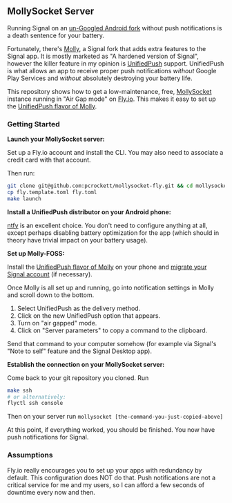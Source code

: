 ## MollySocket Server

Running Signal on an [un-Googled Android fork](https://grapheneos.org/) without push notifications
is a death sentence for your battery.

Fortunately, there's [Molly](https://molly.im/), a Signal fork that adds extra features to the
Signal app. It is mostly marketed as "A hardened version of Signal", however the killer feature in
my opinion is [UnifiedPush](https://unifiedpush.org/) support. UnifiedPush is what allows an app to
receive proper push notifications _without_ Google Play Services and _without_ absolutely destroying
your battery life.

This repository shows how to get a low-maintenance, free, [MollySocket](https://github.com/mollyim/mollysocket)
instance running in "Air Gap mode" on [Fly.io](https://fly.io/). This makes it easy to set up the
[UnifiedPush flavor of Molly](https://github.com/mollyim/mollyim-android-unifiedpush).

### Getting Started

**Launch your MollySocket server:**

Set up a Fly.io account and install the CLI. You may also need to associate a credit card with that
account.

Then run:

```bash
git clone git@github.com:pcrockett/mollysocket-fly.git && cd mollysocket-fly
cp fly.template.toml fly.toml
make launch
```

**Install a UnifiedPush distributor on your Android phone:**

[ntfy](https://f-droid.org/en/packages/io.heckel.ntfy/) is an excellent choice. You don't need to
configure anything at all, except perhaps disabling battery optimization for the app (which should
in theory have trivial impact on your battery usage).

**Set up Molly-FOSS:**

Install the [UnifiedPush flavor of Molly](https://github.com/mollyim/mollyim-android-unifiedpush)
on your phone and [migrate your Signal account](https://github.com/mollyim/mollyim-android/wiki/Migrating-From-Signal)
(if necessary).

Once Molly is all set up and running, go into notification settings in Molly and scroll down to the
bottom.

1. Select UnifiedPush as the delivery method.
2. Click on the new UnifiedPush option that appears.
3. Turn on "air gapped" mode.
4. Click on "Server parameters" to copy a command to the clipboard.

Send that command to your computer somehow (for example via Signal's "Note to self" feature and the
Signal Desktop app).

**Establish the connection on your MollySocket server:**

Come back to your git repository you cloned. Run

```bash
make ssh
# or alternatively:
flyctl ssh console
```

Then on your server run `mollysocket [the-command-you-just-copied-above]`

At this point, if everything worked, you should be finished. You now have push notifications for
Signal.

### Assumptions

Fly.io really encourages you to set up your apps with redundancy by default. This configuration does
NOT do that. Push notifications are not a critical service for me and my users, so I can afford a
few seconds of downtime every now and then.
